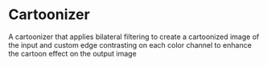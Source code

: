 # Cartoonizer

A cartoonizer that applies bilateral filtering to create a cartoonized image of the input and custom edge contrasting on each color channel to enhance the cartoon effect on the output image 
